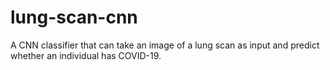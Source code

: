 # lung-scan-cnn
A CNN classifier that can take an image of a lung scan as input and predict whether an individual has COVID-19. 
